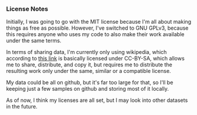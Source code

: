 ### License Notes
Initially, I was going to go with the MIT license because I'm all about making things as free as possible.
However, I've switched to GNU GPLv3, because this requires anyone who uses my code to also make their work available under the same terms.

In terms of sharing data, I'm currently only using wikipedia, which according to [this link](https://en.wikipedia.org/wiki/Wikipedia:Reusing_Wikipedia_content) is basically licensed under CC-BY-SA, which allows me to share, distribute, and copy it, but requires me to distribute the resulting work only under the same, similar or a compatible license.

My data could be all on github, but it's far too large for that, so I'll be keeping just a few samples on github and storing most of it locally.

As of now, I think my licenses are all set, but I may look into other datasets in the future. 
